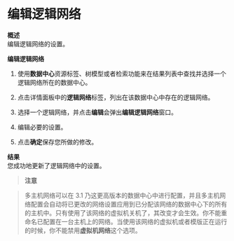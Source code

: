 # 编辑逻辑网络

**概述**<br/>
编辑逻辑网络的设置。

**编辑逻辑网络**

1. 使用**数据中心**资源标签、树模型或者检索功能来在结果列表中查找并选择一个逻辑网络所在的数据中心。

2. 点击详情面板中的**逻辑网络**标签，列出在该数据中心中存在的逻辑网络。

3. 选择一个逻辑网络，并点击**编辑**会弹出**编辑逻辑网络**窗口。

4. 编辑必要的设置。

5. 点击**确定**保存您所做的修改。

**结果**<br/>
您成功地更新了逻辑网络中的设置。

> **注意**

> 多主机网络可以在 3.1 乃这更高版本的数据中心中进行配置，并且多主机网络配置会自动将已更改的网络设置应用到已分配该网络的数据中心下的所有的主机中。只有使用了该网络的虚拟机关机了，其改变才会生效。你不能重命名已配置在一台主机上的网络。当使用该网络的虚拟机或者模版正在运行的时候，你不能禁用**虚拟机网络**这个选项。
